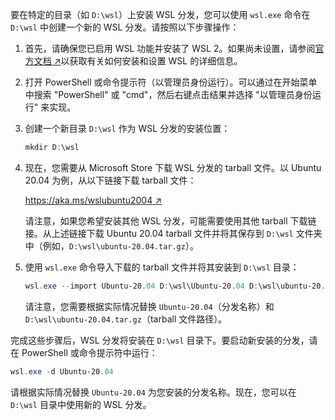 要在特定的目录（如 `D:\wsl`）上安装 WSL 分发，您可以使用 `wsl.exe` 命令在 `D:\wsl` 中创建一个新的 WSL 分发。请按照以下步骤操作：

1. 首先，请确保您已启用 WSL 功能并安装了 WSL 2。如果尚未设置，请参阅[官方文档 ↗](https://docs.microsoft.com/en-us/windows/wsl/install)以获取有关如何安装和设置 WSL 的详细信息。

2. 打开 PowerShell 或命令提示符（以管理员身份运行）。可以通过在开始菜单中搜索 "PowerShell" 或 "cmd"，然后右键点击结果并选择 "以管理员身份运行" 来实现。

3. 创建一个新目录 `D:\wsl` 作为 WSL 分发的安装位置：

   ```powershell
   mkdir D:\wsl
   ```

4. 现在，您需要从 Microsoft Store 下载 WSL 分发的 tarball 文件。以 Ubuntu 20.04 为例，从以下链接下载 tarball 文件：

   
   [https://aka.ms/wslubuntu2004 ↗](https://aka.ms/wslubuntu2004)
   

   请注意，如果您希望安装其他 WSL 分发，可能需要使用其他 tarball 下载链接。从上述链接下载 Ubuntu 20.04 tarball 文件并将其保存到 `D:\wsl` 文件夹中（例如，`D:\wsl\ubuntu-20.04.tar.gz`）。

5. 使用 `wsl.exe` 命令导入下载的 tarball 文件并将其安装到 `D:\wsl` 目录：

   ```powershell
   wsl.exe --import Ubuntu-20.04 D:\wsl\Ubuntu-20.04 D:\wsl\ubuntu-20.04.tar.gz
   ```
   
   请注意，您需要根据实际情况替换 `Ubuntu-20.04`（分发名称）和 `D:\wsl\ubuntu-20.04.tar.gz`（tarball 文件路径）。

完成这些步骤后，WSL 分发将安装在 `D:\wsl` 目录下。要启动新安装的分发，请在 PowerShell 或命令提示符中运行：

```powershell
wsl.exe -d Ubuntu-20.04
```

请根据实际情况替换 `Ubuntu-20.04` 为您安装的分发名称。现在，您可以在 `D:\wsl` 目录中使用新的 WSL 分发。


